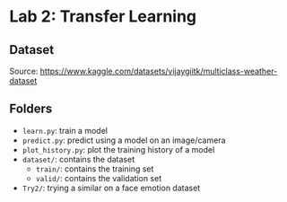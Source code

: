 # Lab 2: Transfer Learning

## Dataset

Source: https://www.kaggle.com/datasets/vijaygiitk/multiclass-weather-dataset

## Folders

- `learn.py`: train a model
- `predict.py`: predict using a model on an image/camera
- `plot_history.py`: plot the training history of a model
- `dataset/`: contains the dataset
	- `train/`: contains the training set
	- `valid/`: contains the validation set
- `Try2/`: trying a similar on a face emotion dataset
